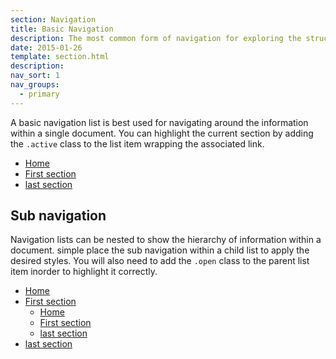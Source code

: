 ```yaml
---
section: Navigation
title: Basic Navigation
description: The most common form of navigation for exploring the structure of a document
date: 2015-01-26
template: section.html
description:
nav_sort: 1
nav_groups:
  - primary
---
```


A basic navigation list is best used for navigating around the information within a single document. You can highlight the current section by adding the <code>.active</code> class to the list item wrapping the associated link.

<div class="guide-example">
<nav>
  <ul>
    <li><a href="#">Home</a></li>
    <li class="active"><a href="#">First section</a></li>
    <li class="example-tldr"><a href="#">last section</a></li>
  </ul>
</nav>
</div>

## Sub navigation

Navigation lists can be nested to show the hierarchy of information within a
document. simple place the sub navigation within a child list to apply the
desired styles. You will also need to add the <code>.open</code> class to the
parent list item inorder to highlight it correctly.

<div class="guide-example">
<nav>
  <ul>
    <li class="example-ignore"><a href="#">Home</a></li>
    <li class="open"><a href="#">First section</a>
      <ul class="example-tldr">
        <li><a href="#">Home</a></li>
        <li class="active"><a href="#">First section</a></li>
        <li><a href="#">last section</a></li>
      </ul>
    </li>
    <li class="example-ignore"><a href="#">last section</a></li>
  </ul>
</nav>
</div>
